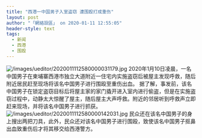 ```yaml
---
title: "西港一中国男子入室盗窃 遭围殴打成重伤"
layout: post
author: "「網絡設區」 on 2020-01-11 12:55:05"
header-style: text
tags:
  - 新闻
  - 西港
  - 围殴
---
```


<img src="https://images.feileyuan.com/images/ueditor/2020011112580000031179.jpg" title="未标题-1" alt="/images/ueditor/2020011112580000031179.jpg">
2020年1月10日凌晨，一名中国男子在柬埔寨西港市独立大道附近一住宅内实施盗窃后被屋主发现呼救，随后附近居民赶至现场将该名中国男子进行围殴至重伤出血。
据了解，事发前，该名中国男子在锁定盗窃目标后将屋主家的家门撬开进入室内进行偷盗，但是在实施盗窃过程中，动静太大惊醒了屋主，随后屋主大声呼救。附近的邻居听到呼救声立即赶来现场，并将该名中国男子进行抓获。
<img src="https://images.feileyuan.com/images/ueditor/2020011112580000142031.jpg" title="2" alt="/images/ueditor/2020011112580000142031.jpg">
民众还在该名中国男子的身上搜出两把刀具，此外，民众还对该名中国男子进行围殴，致使该名中国男子抠鼻出血致重伤后才将其移交给西港警方。

